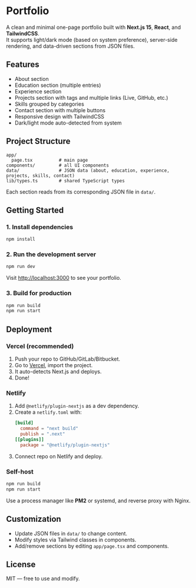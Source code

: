 # Portfolio

A clean and minimal one-page portfolio built with **Next.js 15**, **React**, and **TailwindCSS**.  
It supports light/dark mode (based on system preference), server-side rendering, and data-driven sections from JSON files.

## Features

- About section
- Education section (multiple entries)
- Experience section
- Projects section with tags and multiple links (Live, GitHub, etc.)
- Skills grouped by categories
- Contact section with multiple buttons
- Responsive design with TailwindCSS
- Dark/light mode auto-detected from system

## Project Structure

```
app/
  page.tsx          # main page
components/         # all UI components
data/               # JSON data (about, education, experience, projects, skills, contact)
lib/types.ts        # shared TypeScript types
```

Each section reads from its corresponding JSON file in `data/`.

## Getting Started

### 1. Install dependencies

```bash
npm install
```

### 2. Run the development server

```bash
npm run dev
```

Visit [http://localhost:3000](http://localhost:3000) to see your portfolio.

### 3. Build for production

```bash
npm run build
npm run start
```

## Deployment

### Vercel (recommended)

1. Push your repo to GitHub/GitLab/Bitbucket.
2. Go to [Vercel](https://vercel.com), import the project.
3. It auto-detects Next.js and deploys.
4. Done!

### Netlify

1. Add `@netlify/plugin-nextjs` as a dev dependency.
2. Create a `netlify.toml` with:
   ```toml
   [build]
     command = "next build"
     publish = ".next"
   [[plugins]]
     package = "@netlify/plugin-nextjs"
   ```
3. Connect repo on Netlify and deploy.

### Self-host

```bash
npm run build
npm run start
```

Use a process manager like **PM2** or systemd, and reverse proxy with Nginx.

## Customization

- Update JSON files in `data/` to change content.
- Modify styles via Tailwind classes in components.
- Add/remove sections by editing `app/page.tsx` and components.

## License

MIT — free to use and modify.

